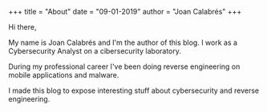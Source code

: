 +++ 
title = "About" 
date = "09-01-2019" 
author = "Joan Calabrés" 
+++

Hi there,

My name is Joan Calabrés and I'm the author of this blog. I work as a Cybersecurity Analyst on a cibersecurity laboratory.

During my professional career I've been doing reverse engineering on mobile applications and malware. 

I made this blog to expose interesting stuff about cybersecurity and reverse engineering.
